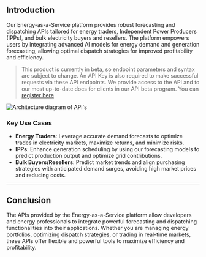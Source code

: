 
## Introduction

Our Energy-as-a-Service platform provides robust forecasting and dispatching APIs tailored for energy traders, Independent Power Producers (IPPs), and bulk electricity buyers and resellers. The platform empowers users by integrating advanced AI models for energy demand and generation forecasting, allowing optimal dispatch strategies for improved profitability and efficiency.

> This product is currently in beta, so endpoint parameters and syntax are subject to change.  An API Key is also required to make successful requests via these API endpoints.  We provide access to the API and to our most up-to-date docs for clients in our API beta program.  You can [register here](https://asoba.co/on-demand/)

![Architecture diagram of API's](https://staging-internal.asoba.co/api-architecture.png)


### Key Use Cases

- **Energy Traders**: Leverage accurate demand forecasts to optimize trades in electricity markets, maximize returns, and minimize risks.
- **IPPs**: Enhance generation scheduling by using our forecasting models to predict production output and optimize grid contributions.
- **Bulk Buyers/Resellers**: Predict market trends and align purchasing strategies with anticipated demand surges, avoiding high market prices and reducing costs.

---

## Conclusion 


The APIs provided by the Energy-as-a-Service platform allow developers and energy professionals to integrate powerful forecasting and dispatching functionalities into their applications. Whether you are managing energy portfolios, optimizing dispatch strategies, or trading in real-time markets, these APIs offer flexible and powerful tools to maximize efficiency and profitability.
